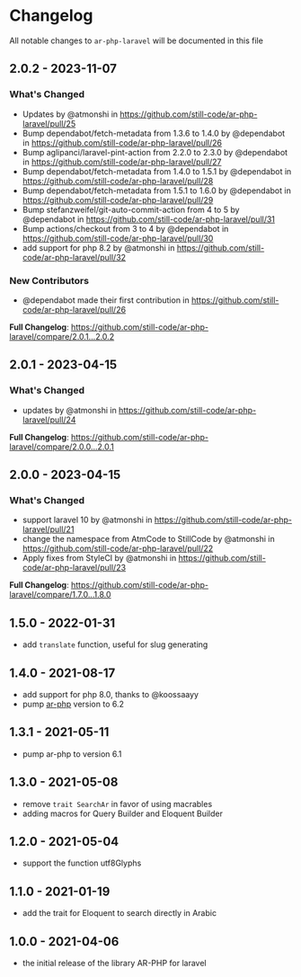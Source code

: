 # Changelog

All notable changes to `ar-php-laravel` will be documented in this file

## 2.0.2 - 2023-11-07

### What's Changed

- Updates by @atmonshi in https://github.com/still-code/ar-php-laravel/pull/25
- Bump dependabot/fetch-metadata from 1.3.6 to 1.4.0 by @dependabot in https://github.com/still-code/ar-php-laravel/pull/26
- Bump aglipanci/laravel-pint-action from 2.2.0 to 2.3.0 by @dependabot in https://github.com/still-code/ar-php-laravel/pull/27
- Bump dependabot/fetch-metadata from 1.4.0 to 1.5.1 by @dependabot in https://github.com/still-code/ar-php-laravel/pull/28
- Bump dependabot/fetch-metadata from 1.5.1 to 1.6.0 by @dependabot in https://github.com/still-code/ar-php-laravel/pull/29
- Bump stefanzweifel/git-auto-commit-action from 4 to 5 by @dependabot in https://github.com/still-code/ar-php-laravel/pull/31
- Bump actions/checkout from 3 to 4 by @dependabot in https://github.com/still-code/ar-php-laravel/pull/30
- add support for php 8.2 by @atmonshi in https://github.com/still-code/ar-php-laravel/pull/32

### New Contributors

- @dependabot made their first contribution in https://github.com/still-code/ar-php-laravel/pull/26

**Full Changelog**: https://github.com/still-code/ar-php-laravel/compare/2.0.1...2.0.2

## 2.0.1 - 2023-04-15

### What's Changed

- updates by @atmonshi in https://github.com/still-code/ar-php-laravel/pull/24

**Full Changelog**: https://github.com/still-code/ar-php-laravel/compare/2.0.0...2.0.1

## 2.0.0 - 2023-04-15

### What's Changed

- support laravel 10 by @atmonshi in https://github.com/still-code/ar-php-laravel/pull/21
- change the namespace from AtmCode to StillCode by @atmonshi in https://github.com/still-code/ar-php-laravel/pull/22
- Apply fixes from StyleCI by @atmonshi in https://github.com/still-code/ar-php-laravel/pull/23

**Full Changelog**: https://github.com/still-code/ar-php-laravel/compare/1.7.0...1.8.0

## 1.5.0 - 2022-01-31

- add `translate` function, useful for slug generating

## 1.4.0 - 2021-08-17

- add support for php 8.0, thanks to @koossaayy
- pump [ar-php](https://github.com/khaled-alshamaa/ar-php) version to 6.2

## 1.3.1 - 2021-05-11

- pump ar-php to version 6.1

## 1.3.0 - 2021-05-08

- remove `trait SearchAr` in favor of using macrables
- adding macros for Query Builder and Eloquent Builder

## 1.2.0 - 2021-05-04

- support the function utf8Glyphs

## 1.1.0 - 2021-01-19

- add the trait for Eloquent to search directly in Arabic

## 1.0.0 - 2021-04-06

- the initial release of the library AR-PHP for laravel
